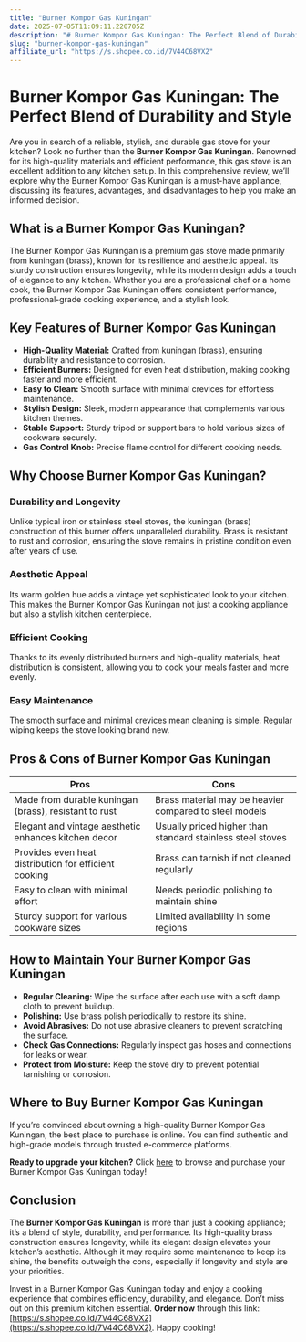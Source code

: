 ```yaml
---
title: "Burner Kompor Gas Kuningan"
date: 2025-07-05T11:09:11.220705Z
description: "# Burner Kompor Gas Kuningan: The Perfect Blend of Durability and Style..."
slug: "burner-kompor-gas-kuningan"
affiliate_url: "https://s.shopee.co.id/7V44C68VX2"
---
```

# Burner Kompor Gas Kuningan: The Perfect Blend of Durability and Style

Are you in search of a reliable, stylish, and durable gas stove for your kitchen? Look no further than the **Burner Kompor Gas Kuningan**. Renowned for its high-quality materials and efficient performance, this gas stove is an excellent addition to any kitchen setup. In this comprehensive review, we’ll explore why the Burner Kompor Gas Kuningan is a must-have appliance, discussing its features, advantages, and disadvantages to help you make an informed decision.

## What is a Burner Kompor Gas Kuningan?

The Burner Kompor Gas Kuningan is a premium gas stove made primarily from kuningan (brass), known for its resilience and aesthetic appeal. Its sturdy construction ensures longevity, while its modern design adds a touch of elegance to any kitchen. Whether you are a professional chef or a home cook, the Burner Kompor Gas Kuningan offers consistent performance, professional-grade cooking experience, and a stylish look.

## Key Features of Burner Kompor Gas Kuningan

- **High-Quality Material:** Crafted from kuningan (brass), ensuring durability and resistance to corrosion.
- **Efficient Burners:** Designed for even heat distribution, making cooking faster and more efficient.
- **Easy to Clean:** Smooth surface with minimal crevices for effortless maintenance.
- **Stylish Design:** Sleek, modern appearance that complements various kitchen themes.
- **Stable Support:** Sturdy tripod or support bars to hold various sizes of cookware securely.
- **Gas Control Knob:** Precise flame control for different cooking needs.

## Why Choose Burner Kompor Gas Kuningan?

### Durability and Longevity

Unlike typical iron or stainless steel stoves, the kuningan (brass) construction of this burner offers unparalleled durability. Brass is resistant to rust and corrosion, ensuring the stove remains in pristine condition even after years of use.

### Aesthetic Appeal

Its warm golden hue adds a vintage yet sophisticated look to your kitchen. This makes the Burner Kompor Gas Kuningan not just a cooking appliance but also a stylish kitchen centerpiece.

### Efficient Cooking

Thanks to its evenly distributed burners and high-quality materials, heat distribution is consistent, allowing you to cook your meals faster and more evenly.

### Easy Maintenance

The smooth surface and minimal crevices mean cleaning is simple. Regular wiping keeps the stove looking brand new.

## Pros & Cons of Burner Kompor Gas Kuningan

| **Pros** | **Cons** |
|------------|------------|
| Made from durable kuningan (brass), resistant to rust | Brass material may be heavier compared to steel models |
| Elegant and vintage aesthetic enhances kitchen decor | Usually priced higher than standard stainless steel stoves |
| Provides even heat distribution for efficient cooking | Brass can tarnish if not cleaned regularly |
| Easy to clean with minimal effort | Needs periodic polishing to maintain shine |
| Sturdy support for various cookware sizes | Limited availability in some regions |

## How to Maintain Your Burner Kompor Gas Kuningan

- **Regular Cleaning:** Wipe the surface after each use with a soft damp cloth to prevent buildup.
- **Polishing:** Use brass polish periodically to restore its shine.
- **Avoid Abrasives:** Do not use abrasive cleaners to prevent scratching the surface.
- **Check Gas Connections:** Regularly inspect gas hoses and connections for leaks or wear.
- **Protect from Moisture:** Keep the stove dry to prevent potential tarnishing or corrosion.

## Where to Buy Burner Kompor Gas Kuningan

If you’re convinced about owning a high-quality Burner Kompor Gas Kuningan, the best place to purchase is online. You can find authentic and high-grade models through trusted e-commerce platforms. 

**Ready to upgrade your kitchen?** Click [here](https://s.shopee.co.id/7V44C68VX2) to browse and purchase your Burner Kompor Gas Kuningan today!

## Conclusion

The **Burner Kompor Gas Kuningan** is more than just a cooking appliance; it’s a blend of style, durability, and performance. Its high-quality brass construction ensures longevity, while its elegant design elevates your kitchen’s aesthetic. Although it may require some maintenance to keep its shine, the benefits outweigh the cons, especially if longevity and style are your priorities.

Invest in a Burner Kompor Gas Kuningan today and enjoy a cooking experience that combines efficiency, durability, and elegance. Don’t miss out on this premium kitchen essential. **Order now** through this link: [https://s.shopee.co.id/7V44C68VX2](https://s.shopee.co.id/7V44C68VX2). Happy cooking!